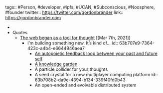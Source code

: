 ---
---

tags:: #Person, #developer, #ipfs, #UCAN, #Subconscious, #Noosphere, #founder
twitter:: https://twitter.com/gordonbrander
link:: https://gordonbrander.com

-
- Quotes
	- [The web began as a tool for thought](https://subconscious.substack.com/p/coming-soon) [[Mar 7th, 2021]]
		- I’m building something new. It’s kind of…
		  id:: 63b707e9-7364-423c-a4b4-e6644946aea7
			- [An autopoietic feedback loop between your past and future self](https://twitter.com/startuployalist/status/1212822312531058689)
			- [A knowledge garden](https://twitter.com/yoshikischmitz/status/1217059690133086209?s=20)
			- A particle collider for your thoughts
			- A seed crystal for a new multiplayer computing platform
			  id:: 63b708b2-da9e-4394-b134-339f40fd0b43
			- An open-ended and evolvable distributed system